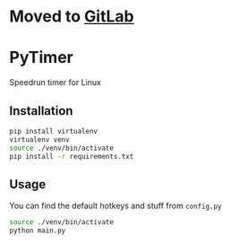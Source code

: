 # Moved to [GitLab](https://gitlab.com/LukasDoesDev/pytimer)

# PyTimer

Speedrun timer for Linux

## Installation
```bash
pip install virtualenv
virtualenv venv
source ./venv/bin/activate
pip install -r requirements.txt
```

## Usage
You can find the default hotkeys and stuff from `config.py`
```bash
source ./venv/bin/activate
python main.py
```
